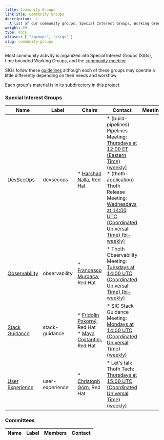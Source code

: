```yaml
---
title: Community Groups
linkTitle: Community Groups
description:  |
  A list of our community groups: Special Interest Groups, Working Groups, User Groups and Committees.
weight: 99
type: docs
aliases: [ "/groups", "/sigs" ]
slug: community-groups
---
```


<!---
This is an autogenerated file!

Please do not edit this file directly, but instead make changes to the
sigs.yaml file in the project root.

To understand how this file is generated, see https://git.k8s.io/community/generator/README.md

for Thoth we use `podman run --rm -e WHAT -e GO111MODULE=on -e GOPROXY -v $(pwd):/go/src/app:Z golang:1.12 make -C /go/src/app generate`

--->

Most community activity is organized into Special Interest Groups (SIGs),
time bounded Working Groups, and the [community meeting](communication/README.md#weekly-meeting).

SIGs follow these [guidelines](governance.md) although each of these groups may operate a little differently
depending on their needs and workflow.

Each group's material is in its subdirectory in this project.

### Special Interest Groups

| Name | Label | Chairs | Contact | Meetings |
|------|-------|--------|---------|----------|
|[DevSecOps](sig-devsecops/README.md)|devsecops|* [Harshad Nalla](https://github.com/harshad16), Red Hat<br>|* (build-pipelines) Pipelines Meeting: [Thursdays at 12:00 ET (Eastern Time) (weekly)](https://meet.google.com/ozb-tbrp-agx)<br>* (thoth-application) Thoth Release Meeting: [Wednesdays at 14:00 UTC (Coordinated Universal Time) (bi-weekly)](https://meet.google.com/kro-zbcc-xpd)<br>
|[Observability](sig-observability/README.md)|observability|* [Francesco Murdaca](https://github.com/pacospace), Red Hat<br>|* Thoth Observability Meeting: [Tuesdays at 14:00 UTC (Coordinated Universal Time) (bi-weekly)](meet.google.com/xaq-nhrm-gaq)<br>
|[Stack Guidance](sig-stack-guidance/README.md)|stack-guidance|* [Fridolín Pokorný](https://github.com/fridex), Red Hat<br>* [Maya Costantini](https://github.com/mayaCostantini), Red Hat<br>|* SIG Stack Guidance Meeting: [Mondays at 14:00 UTC (Coordinated Universal Time) (weekly)](meet.google.com/umj-bgfi-ouo)<br>
|[User Experience](sig-user-experience/README.md)|user-experience|* [Christoph Görn](https://github.com/goern), Red Hat<br>|* Let's talk Thoth Tech: [Thursdays at 15:00 UTC (Coordinated Universal Time) (weekly)](https://meet.google.com/kxd-axiz-tym)<br>

### Committees

| Name |  Label | Members | Contact |
|------|--------|---------|---------|
<!-- BEGIN CUSTOM CONTENT -->

<!-- END CUSTOM CONTENT -->
